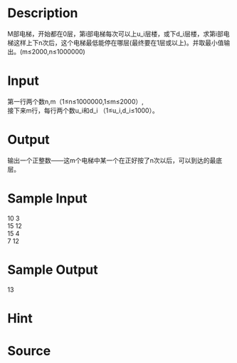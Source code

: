 
# Description

<div class="content"><div>M部电梯，开始都在0层，第i部电梯每次可以上u_i层楼，或下d_i层楼，求第i部电梯这样上下n次后，这个电梯最低能停在哪层(最终要在1层或以上)。并取最小值输出。(m≤2000,n≤1000000)</div>
<p></p></div>

# Input

<div class="content"><div>第一行两个数n,m（1≤n≤1000000,1≤m≤2000）,</div>
<div>接下来m行，每行两个数u_i和d_i （1≤u_i,d_i≤1000）。</div>
<p></p></div>

# Output

<div class="content"><div>输出一个正整数——这m个电梯中某一个在正好按了n次以后，可以到达的最底层。</div>
<p></p></div>

# Sample Input

<div class="content"><span class="sampledata">10 3<br/>
15 12<br/>
15 4<br/>
7 12</span></div>

# Sample Output

<div class="content"><span class="sampledata">13<br/>
</span></div>

# Hint

<div class="content"><p></p></div>

# Source

<div class="content"><p><a href="problemset.php?search="></a></p></div>

